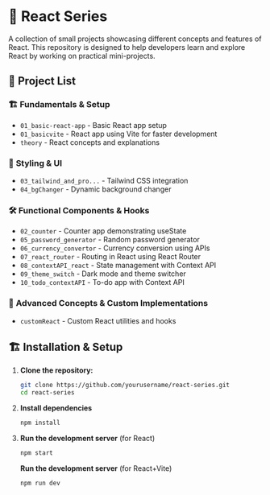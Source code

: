 # 🚀 React Series  

A collection of small projects showcasing different concepts and features of React. This repository is designed to help developers learn and explore React by working on practical mini-projects.  

## 📂 Project List  

### 🏗 **Fundamentals & Setup**  
- `01_basic-react-app` - Basic React app setup  
- `01_basicvite` - React app using Vite for faster development  
- `theory` - React concepts and explanations  

### 🎨 **Styling & UI**  
- `03_tailwind_and_pro...` - Tailwind CSS integration  
- `04_bgChanger` - Dynamic background changer  

### 🛠 **Functional Components & Hooks**  
- `02_counter` - Counter app demonstrating useState  
- `05_password_generator` - Random password generator  
- `06_currency_convertor` - Currency conversion using APIs  
- `07_react_router` - Routing in React using React Router  
- `08_contextAPI_react` - State management with Context API  
- `09_theme_switch` - Dark mode and theme switcher  
- `10_todo_contextAPI` - To-do app with Context API  

### 🚀 **Advanced Concepts & Custom Implementations**  
- `customReact` - Custom React utilities and hooks  

## 🏗 Installation & Setup  
1. **Clone the repository:**  
   ```sh
   git clone https://github.com/yourusername/react-series.git
   cd react-series
2. **Install dependencies**  
   ```sh
   npm install
3. **Run the development server**  (for React)
   ```sh
   npm start
   ```
   **Run the development server**  (for React+Vite)
   ```sh
   npm run dev

